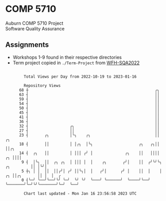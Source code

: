 # COMP 5710
Auburn COMP 5710 Project  
Software Quality Assurance

## Assignments
- Workshops 1-9 found in their respective directories
- Term project copied in `./Term-Project` from [WFH-SQA2022](https://github.com/wumphlett/WFH-SQA2022-AUBURN)

```

        Total Views per Day from 2022-10-19 to 2023-01-16

        Repository Views
      68 ┼                                                       ╭╮
      63 ┤                                                       ││
      59 ┤                                                       ││
      54 ┤                                                       ││
      50 ┤                                                       ││
      45 ┤                                                       ││
      41 ┤                                                       ││
      36 ┤                                                       ││
      32 ┤                  ╭╮                                   ││
      27 ┤                  ││                                   ││
      23 ┤       ╭╮         │╰╮    ╭╮                            ││                         ╭╮
      18 ┤       ││         │ │╭╮  │╰╮                    ╭╮   ╭╮││                         ││╭╮
      14 ┤  ╭╮   ││         │ │││ ╭╯ │              ╭╮    ││   ││││                      ╭╮ ││││
       9 ┤  │╰╮  ││  ╭╮ ╭╮  │ │││ │  │    ╭╮       ╭╯│    ││  ╭╯╰╯╰╮          ╭╮         ││ │╰╯│
       5 ┼╮ │ │  ││  ││╭╯│ ╭╯ ││╰╮│  │   ╭╯│      ╭╯ │    ││  │    │       ╭╮ ││╭╮       ││ │  │  ╭
       0 ┤╰─╯ ╰──╯╰──╯╰╯ ╰─╯  ╰╯ ╰╯  ╰───╯ ╰──────╯  ╰────╯╰──╯    ╰───────╯╰─╯╰╯╰───────╯╰─╯  ╰──╯

        Chart last updated - Mon Jan 16 23:56:58 2023 UTC
        
```
